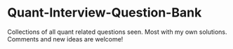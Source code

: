 # Quant-Interview-Question-Bank
Collections of all quant related questions seen. Most with my own solutions. Comments and new ideas are welcome!
